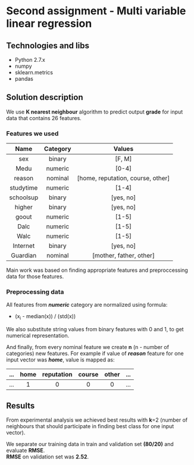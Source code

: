 # Second assignment - Multi variable linear regression

## Technologies and libs
- Python 2.7.x
- numpy
- sklearn.metrics
- pandas

## Solution description
  We use **K nearest neighbour** algorithm to predict output **grade** for input data
  that contains 26 features.
  
### Features we used

  | Name       | Category   | Values                             |
  |:----------:|:----------:|:----------------------------------:|
  | sex        | binary     | [F, M]                             | 
  | Medu       | numeric    | [0-4]                              |
  | reason     | nominal    | [home, reputation, course, other]  |
  | studytime  | numeric    | [1-4]                              |
  | schoolsup  | binary     | [yes, no]                          |
  | higher     | binary     | [yes, no]                          |
  | goout      | numeric    | [1-5]                              |
  | Dalc       | numeric    | [1-5]                              |
  | Walc       | numeric    | [1-5]                              |
  | Internet   | binary     | [yes, no]                          |
  | Guardian   | nominal    | [mother, father, other]            |

  Main work was based on finding appropriate features and preproccessing data for those features.

### Preprocessing data

  All features from ***numeric*** category are normalized using formula:  
  * (x<sub>i</sub> - median(x)) / (std(x))
  
  We also substitute string values from binary features with 0 and 1, to get numerical representation.  
  
  And finally, from every nominal feature we create **n** (n - number of categories) new features. 
  For example if value of ***reason*** feature for one input vector was ***home***, value is mapped as:
   
  |  ...  |  home   |  reputation  |  course  |  other  |  ... |
  |:-----:|:-------:|:------------:|:--------:|:-------:|:----:|
  |  ...  |    1    |       0      |     0    |    0    |  ... |
  
## Results
  From experimental analysis we achieved best results with **k**=2 (number of neighbours that
  should participate in finding best class for one input vector).
  
  We separate our training data in train and validation set **(80/20)** and evaluate **RMSE**.  
   **RMSE** on validation set was **2.52**.
